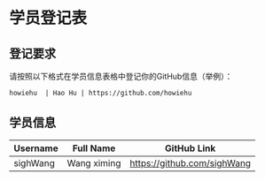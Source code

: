# 学员登记表

## 登记要求

请按照以下格式在学员信息表格中登记你的GitHub信息（举例）：

```markdown
howiehu  | Hao Hu | https://github.com/howiehu
```

## 学员信息

Username | Full Name   | GitHub Link
-------- | ---------   | -----------
sighWang | Wang ximing | https://github.com/sighWang
